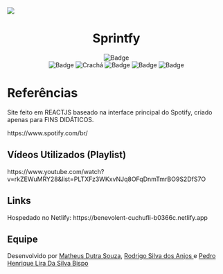 <img align="center" src="https://logodownload.org/wp-content/uploads/2020/03/listen-on-spotify-3.png" >
<h1 align="center"> Sprintfy </h1>
<div align="center">

  ![ Badge ](https://img.shields.io/badge/Made%20in-VSCode-1f425f.svg)<br>
  ![ Badge ](https://img.shields.io/badge/Spotify-1ED760?&style=for-the-badge&logo=spotify&logoColor=white)
  ![ Crachá ](https://img.shields.io/badge/JavaScript-F7DF1E?style=for-the-badge&logo=javascript&logoColor=black)
  ![ Badge ](https://img.shields.io/badge/Bootstrap-563D7C?style=for-the-badge&logo=bootstrap&logoColor=white)
  ![ Badge ](https://img.shields.io/badge/Node.js-43853D?style=for-the-badge&logo=node.js&logoColor=white)
  ![ Badge ](https://img.shields.io/badge/React-20232A?style=for-the-badge&logo=react&logoColor=61DAFB)
</div>

<div>
  <h1 align="start">Referências</h1>
  <p> Site feito em REACTJS baseado na interface principal do Spotify, criado apenas para FINS DIDÁTICOS. </p>
  <p>https://www.spotify.com/br/</p>
  <h2 align="start">Vídeos Utilizados (Playlist)</h2>
  <p>https://www.youtube.com/watch?v=rkZEWuMRY28&list=PLTXFz3WKxvNJq8OFqDnmTmrBO9S2DfS7O</p>
  <h2 align="start">Links</h2>
  <p>Hospedado no Netlify: https://benevolent-cuchufli-b0366c.netlify.app</p>
  <h2 align="start">Equipe</h2>
  <p> Desenvolvido por <a href="https://github.com/MatheusSouza70"> Matheus Dutra Souza</a>, <a href="https://github.com/RodrigoAnjos2004"> Rodrigo Silva dos Anjos  </a> e <a href="https://github.com/LiR4"> Pedro Henrique Lira Da Silva Bispo </a>
</div>
